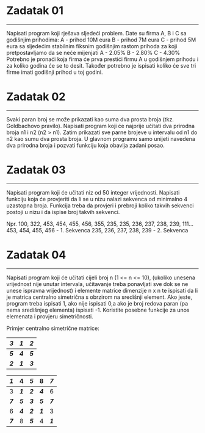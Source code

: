 # Zadatak 01
___
Napisati program koji rješava sljedeći problem.
Date su firma A, B i C sa godišnjim prihodima:
   A - prihod 10M eura
   B - prihod 7M eura
   C - prihod 5M eura
sa sljedećim stabilnim fiksnim godišnjim rastom prihoda za koji pretpostavljamo da se neće mijenjati
   A - 2.05%
   B - 2.80%
   C - 4.30%
Potrebno je pronaći koja firma će prva prestići firmu A u godišnjem prihodu i za koliko godina će se to desit. Također potrebno je ispisati koliko će sve tri firme imati godišnji prihod u toj godini.

# Zadatak 02
___
Svaki paran broj se može prikazati kao suma dva prosta broja (tkz. Goldbachovo pravilo). Napisati program koji će najprije učitati dva prirodna broja n1 i n2 (n2 > n1). Zatim prikazati sve parne brojeve u intervalu od n1 do n2 kao sumu dva prosta broja. U glavnom programu samo unijeti navedena dva prirodna broja i pozvati funkciju koja obavlja zadani posao.

# Zadatak 03
___
Napisati program koji će učitati niz od 50 integer vrijednosti. Napisati funkciju koja će provjeriti da li se u nizu nalazi sekvenca od minimalno 4 uzastopna broja. Funkcija treba da provjeri i prebroji koliko takvih sekvenci postoji u nizu i da ispise broj takvih sekvenci.
  
Npr. 100, 322, 453, 454, 455, 456, 355, 235, 235, 236, 237, 238, 239, 111...
453, 454, 455, 456 - 1. Sekvenca
235, 236, 237, 238, 239 - 2. Sekvenca

# Zadatak 04
___
Napisati program koji će učitati cijeli broj n (1 <= n <= 10), (ukoliko unesena vrijednost nije unutar intervala, učitavanje treba ponavljati sve dok se ne unese ispravna vrijednost) i elemente matrice dimenzije n x n te ispisati da li je matrica centralno simetrična s obrzirom na središnji element. Ako jeste, program treba ispisati 1, ako nije ispisati 0,a ako je broj redova paran (pa nema središnjeg elementa) ispisati -1. Koristite posebne funkcije za unos elemenata i provjeru simetričnosti.
  
Primjer centralno simetrične matrice:
  
  | *3* | *1* | *2* |
  | --- | --- | --- |
  | *__5__* | *__4__* | *__5__* |             
  | *__2__* | *__1__* | *__3__* |             
                    
  | *1* | 4 | *5* |  8 | *7* |
  | --- | --- | --- | --- | --- |
  | 3 | *__1__* | *__2__* | *__4__* | 6 |
  | *__7__* | *__5__* | *__3__* | *__5__* | *__7__* |
  | 6 | *__4__* | *__2__* | *__1__* | 3 |
  | *__7__* | 8 | *__5__* | 4 | *__1__* |